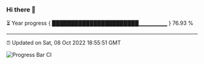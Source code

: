 ### Hi there 👋

⏳ Year progress { ███████████████████████▁▁▁▁▁▁▁ } 76.93 %

---

⏰ Updated on Sat, 08 Oct 2022 18:55:51 GMT

![Progress Bar CI](https://github.com/liununu/liununu/workflows/Progress%20Bar%20CI/badge.svg)
